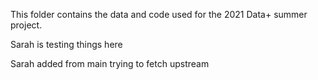 This folder contains the data and code used for the 2021 Data+ summer project. 

Sarah is testing things here

Sarah added from main trying to fetch upstream